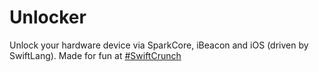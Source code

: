 Unlocker
========

Unlock your hardware device via SparkCore, iBeacon and iOS (driven by SwiftLang). Made for fun at [#SwiftCrunch](http://http://swiftcrunch.com/)
